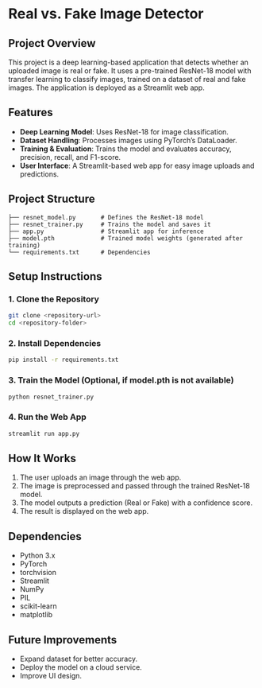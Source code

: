 # Real vs. Fake Image Detector

## Project Overview
This project is a deep learning-based application that detects whether an uploaded image is real or fake. It uses a pre-trained ResNet-18 model with transfer learning to classify images, trained on a dataset of real and fake images. The application is deployed as a Streamlit web app.

## Features
- **Deep Learning Model**: Uses ResNet-18 for image classification.
- **Dataset Handling**: Processes images using PyTorch’s DataLoader.
- **Training & Evaluation**: Trains the model and evaluates accuracy, precision, recall, and F1-score.
- **User Interface**: A Streamlit-based web app for easy image uploads and predictions.

## Project Structure
```
├── resnet_model.py       # Defines the ResNet-18 model
├── resnet_trainer.py     # Trains the model and saves it
├── app.py                # Streamlit app for inference
├── model.pth             # Trained model weights (generated after training)
└── requirements.txt      # Dependencies
```

## Setup Instructions
### 1. Clone the Repository
```bash
git clone <repository-url>
cd <repository-folder>
```
### 2. Install Dependencies
```bash
pip install -r requirements.txt
```
### 3. Train the Model (Optional, if model.pth is not available)
```bash
python resnet_trainer.py
```
### 4. Run the Web App
```bash
streamlit run app.py
```

## How It Works
1. The user uploads an image through the web app.
2. The image is preprocessed and passed through the trained ResNet-18 model.
3. The model outputs a prediction (Real or Fake) with a confidence score.
4. The result is displayed on the web app.

## Dependencies
- Python 3.x
- PyTorch
- torchvision
- Streamlit
- NumPy
- PIL
- scikit-learn
- matplotlib

## Future Improvements
- Expand dataset for better accuracy.
- Deploy the model on a cloud service.
- Improve UI design.




